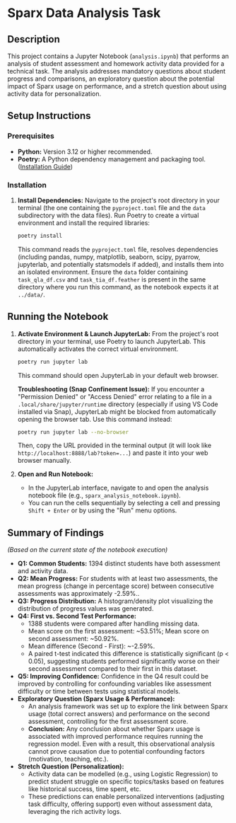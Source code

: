 # Sparx Data Analysis Task

## Description

This project contains a Jupyter Notebook (`analysis.ipynb`) that performs an analysis of student assessment and homework activity data provided for a technical task. The analysis addresses mandatory questions about student progress and comparisons, an exploratory question about the potential impact of Sparx usage on performance, and a stretch question about using activity data for personalization.

## Setup Instructions

### Prerequisites

* **Python:** Version 3.12 or higher recommended.
* **Poetry:** A Python dependency management and packaging tool. ([Installation Guide](https://python-poetry.org/docs/#installation))

### Installation

1.  **Install Dependencies:**
    Navigate to the project's root directory in your terminal (the one containing the `pyproject.toml` file and the `data` subdirectory with the data files). Run Poetry to create a virtual environment and install the required libraries:
    ```bash
    poetry install
    ```
    This command reads the `pyproject.toml` file, resolves dependencies (including pandas, numpy, matplotlib, seaborn, scipy, pyarrow, jupyterlab, and potentially statsmodels if added), and installs them into an isolated environment. Ensure the `data` folder containing `task_qla_df.csv` and `task_tia_df.feather` is present in the same directory where you run this command, as the notebook expects it at `../data/`.

## Running the Notebook

1.  **Activate Environment & Launch JupyterLab:**
    From the project's root directory in your terminal, use Poetry to launch JupyterLab. This automatically activates the correct virtual environment.
    ```bash
    poetry run jupyter lab
    ```
    This command should open JupyterLab in your default web browser.

    **Troubleshooting (Snap Confinement Issue):** If you encounter a "Permission Denied" or "Access Denied" error relating to a file in a `.local/share/jupyter/runtime` directory (especially if using VS Code installed via Snap), JupyterLab might be blocked from automatically opening the browser tab. Use this command instead:
    ```bash
    poetry run jupyter lab --no-browser
    ```
    Then, copy the URL provided in the terminal output (it will look like `http://localhost:8888/lab?token=...`) and paste it into your web browser manually.

2.  **Open and Run Notebook:**
    * In the JupyterLab interface, navigate to and open the analysis notebook file (e.g., `sparx_analysis_notebook.ipynb`).
    * You can run the cells sequentially by selecting a cell and pressing `Shift + Enter` or by using the "Run" menu options.

## Summary of Findings

*(Based on the current state of the notebook execution)*

* **Q1: Common Students:** 1394 distinct students have both assessment and activity data.
* **Q2: Mean Progress:** For students with at least two assessments, the mean progress (change in percentage score) between consecutive assessments was approximately -2.59%..
* **Q3: Progress Distribution:** A histogram/density plot visualizing the distribution of progress values was generated.
* **Q4: First vs. Second Test Performance:**
    * 1388 students were compared after handling missing data.
    * Mean score on the first assessment: ~53.51%; Mean score on second assessment: ~50.92%.
    * Mean difference (Second - First): ~-2.59%.
    * A paired t-test indicated this difference is statistically significant (p < 0.05), suggesting students performed significantly worse on their second assessment compared to their first in this dataset.
* **Q5: Improving Confidence:** Confidence in the Q4 result could be improved by controlling for confounding variables like assessment difficulty or time between tests using statistical models.
* **Exploratory Question (Sparx Usage & Performance):**
    * An analysis framework was set up to explore the link between Sparx usage (total correct answers) and performance on the second assessment, controlling for the first assessment score.
    * **Conclusion:** Any conclusion about whether Sparx usage is associated with improved performance requires running the regression model. Even with a result, this observational analysis cannot prove causation due to potential confounding factors (motivation, teaching, etc.).
* **Stretch Question (Personalization):**
    * Activity data can be modelled (e.g., using Logistic Regression) to predict student struggle on specific topics/tasks based on features like historical success, time spent, etc.
    * These predictions can enable personalized interventions (adjusting task difficulty, offering support) even without assessment data, leveraging the rich activity logs.

